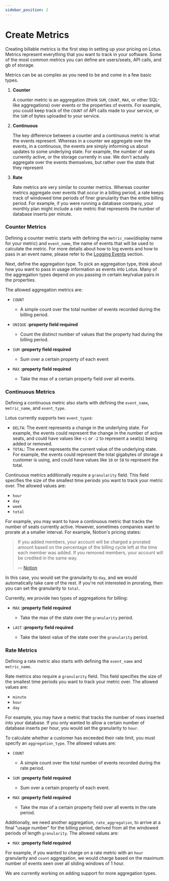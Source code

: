 ```yaml
---
sidebar_position: 2
---
```


# Create Metrics

Creating billable metrics is the first step in setting up your pricing on Lotus. Metrics represent everything that you want to track in your software. Some of the most common metrics you can define are users/seats, API calls, and gb of storage.

Metrics can be as complex as you need to be and come in a few basic types.

1. **Counter**

   A counter metric is an aggregation (think `SUM`, `COUNT`, `MAX`, or other SQL-like aggregations) over events or the properties of events. For example, you could keep track of the `COUNT` of API calls made to your service, or the `SUM` of bytes uploaded to your service.

2. **Continuous**

   The key difference between a counter and a continuous metric is what the events represent. Whereas in a counter we aggregate over the events, in a continuous, the events are simply informing us about updates to some underlying state. For example, the number of seats currently active, or the storage currently in use. We don't actually aggregate over the events themselves, but rather over the state that they represent

3. **Rate**

   Rate metrics are very similar to counter metrics. Whereas counter metrics aggregate over events that occur in a billing period, a rate keeps track of windowed time periods of finer granularity than the entire billing period. For example, if you were running a database company, your monthly plan might include a rate metric that represents the number of database inserts per minute.

### Counter Metrics

Defining a counter metric starts with defining the `metric_name`(display name for your metric) and `event_name`, the name of events that will be used to calculate the metric. For more details about how to log events and how to pass in an event name, please refer to the [Logging Events](./logging-events.mdx) section.

Next, define the aggregation type. To pick an aggregation type, think about how you want to pass in usage information as events into Lotus. Many of the aggregation types depend on you passing in certain key/value pairs in the properties.

The allowed aggregation metrics are:

<p>

- <code>COUNT</code>

  - A simple count over the total number of events recorded during the billing period.

- <code>UNIQUE</code> <b>:property field required </b>

  - Count the distinct number of values that the property had during the billing period.

- <code>SUM</code> <b>:property field required </b>

  - Sum over a certain property of each event

- <code>MAX</code> <b>:property field required </b>

  - Take the max of a certain property field over all events.

</p>

### Continuous Metrics

<p>

Defining a continuous metric also starts with defining the <code>event_name</code>, <code>metric_name</code>, and <code>event_type</code>.

Lotus currently supports two <code>event_type</code>s:

- <code>DELTA</code>: The event represents a change in the underlying state. For example, the events could represent the change in the number of active seats, and could have values like <code>+1</code> or <code>-2</code> to represent a seat(s) being added or removed.
- <code>TOTAL</code>: The event represents the current value of the underlying state. For example, the events could represent the total gigabytes of storage a customer is using, and could have values like <code>10</code> or <code>50</code> to represent the total.

Continuous metrics additionally require a <code>granularity</code> field. This field specifies the size of the smallest time periods you want to track your metric over. The allowed values are:

- <code>hour</code>
- <code>day</code>
- <code>week</code>
- <code>total</code>

For example, you may want to have a continuous metric that tracks the number of seats currently active. However, sometimes companies want to prorate at a smaller interval. For example, Notion's pricing states:

> If you added members, your account will be charged a prorated amount based on the percentage of the billing cycle left at the time each member was added. If you removed members, your account will be credited in the same way.
>
> — [Notion](https://www.notion.so/pricing)

In this case, you would set the granularity to <code>day</code>, and we would automatically take care of the rest. If you're not interested in prorating, then you can set the granularity to <code>total</code>.

Currently, we provide two types of aggregations for billing:

- <code>MAX</code> <b>:property field required </b>

  - Take the max of the state over the <code>granularity</code> period.

- <code>LAST</code> <b>:property field required </b>

  - Take the latest value of the state over the <code>granularity</code> period.

</p>

### Rate Metrics

<p>

Defining a rate metric also starts with defining the <code>event_name</code> and <code>metric_name</code>.

Rate metrics also require a <code>granularity</code> field. This field specifies the size of the smallest time periods you want to track your metric over. The allowed values are:

- <code>minute</code>
- <code>hour</code>
- <code>day</code>

For example, you may have a metric that tracks the number of rows inserted into your database. If you only wanted to allow a certain number of database inserts per hour, you would set the granularity to <code>hour</code>.

To calculate whether a customer has exceeded their rate limit, you must specify an <code>aggregation_type</code>. The allowed values are:

- <code>COUNT</code>

  - A simple count over the total number of events recorded during the rate period.

- <code>SUM</code> <b>:property field required </b>

  - Sum over a certain property of each event.

- <code>MAX</code> <b>:property field required </b>

  - Take the max of a certain property field over all events in the rate period.

Additionally, we need another aggregation, <code>rate_aggregation</code>, to arrive at a final "usage number" for the billing period, derived from all the windowed periods of length `granularity`. The allowed values are:

- <code>MAX</code> <b>:property field required </b>

For example, if you wanted to charge on a rate metric with an `hour` granularity and `count` aggregation, we would charge based on the maximum number of events seen over all sliding windows of 1 hour.

We are currently working on adding support for more aggregation types.

</p>
